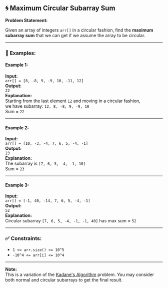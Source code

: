 ## 🌀 Maximum Circular Subarray Sum

**Problem Statement:**

Given an array of integers `arr[]` in a circular fashion, find the **maximum subarray sum** that we can get if we assume the array to be circular.

---

### 🧪 Examples:

#### Example 1:
**Input:**  
`arr[] = [8, -8, 9, -9, 10, -11, 12]`  
**Output:**  
`22`  
**Explanation:**  
Starting from the last element `12` and moving in a circular fashion,  
we have subarray: `12, 8, -8, 9, -9, 10`  
Sum = `22`

---

#### Example 2:
**Input:**  
`arr[] = [10, -3, -4, 7, 6, 5, -4, -1]`  
**Output:**  
`23`  
**Explanation:**  
The subarray is `[7, 6, 5, -4, -1, 10]`  
Sum = `23`

---

#### Example 3:
**Input:**  
`arr[] = [-1, 40, -14, 7, 6, 5, -4, -1]`  
**Output:**  
`52`  
**Explanation:**  
Circular subarray `[7, 6, 5, -4, -1, -1, 40]` has max sum = `52`

---

### ✅ Constraints:
- `1 <= arr.size() <= 10^5`
- `-10^4 <= arr[i] <= 10^4`

---

**Note:**  
This is a variation of the [Kadane's Algorithm](https://en.wikipedia.org/wiki/Maximum_subarray_problem) problem. You may consider both normal and circular subarrays to get the final result.